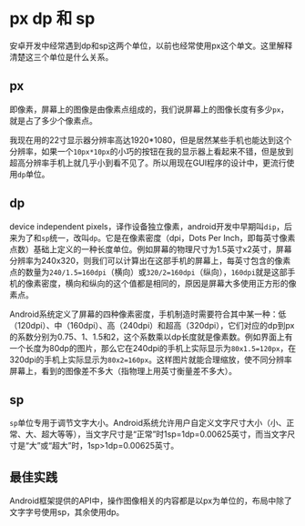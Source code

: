 # px dp 和 sp

安卓开发中经常遇到dp和sp这两个单位，以前也经常使用px这个单文。这里解释清楚这三个单位是什么关系。

## px

即像素，屏幕上的图像是由像素点组成的，我们说屏幕上的图像长度有多少`px`，就是占了多少个像素点。

我现在用的22寸显示器分辨率高达1920*1080，但是居然某些手机也能达到这个分辨率，如果一个`10px*10px`的小巧的按钮在我的显示器上看起来不错，但是放到超高分辨率手机上就几乎小到看不见了。所以用现在GUI程序的设计中，更流行使用`dp`单位。

## dp

device independent pixels，译作设备独立像素，android开发中早期叫`dip`，后来为了和`sp`统一，改叫`dp`。它是在像素密度（dpi，Dots Per Inch，即每英寸像素点数）基础上定义的一种长度单位。例如屏幕的物理尺寸为1.5英寸x2英寸，屏幕分辨率为240x320，则我们可以计算出在这部手机的屏幕上，每英寸包含的像素点的数量为`240/1.5=160dpi`（横向）或`320/2=160dpi`（纵向），`160dpi`就是这部手机的像素密度，横向和纵向的这个值都是相同的，原因是屏幕大多使用正方形的像素点。

Android系统定义了屏幕的四种像素密度，手机制造时需要符合其中某一种：低（120dpi）、中（160dpi）、高（240dpi）和超高（320dpi），它们对应的dp到px的系数分别为0.75、1、1.5和2，这个系数乘以dp长度就是像素数。例如界面上有一个长度为80dp的图片，那么它在240dpi的手机上实际显示为`80x1.5=120px`，在320dpi的手机上实际显示为`80x2=160px`。这样图片就能合理缩放，使不同分辨率屏幕上，看到的图像差不多大（指物理上用英寸衡量差不多大）。

## sp

`sp`单位专用于调节文字大小。Android系统允许用户自定义文字尺寸大小（小、正常、大、超大等等），当文字尺寸是“正常”时1sp=1dp=0.00625英寸，而当文字尺寸是“大”或“超大”时，1sp>1dp=0.00625英寸。

## 最佳实践

Android框架提供的API中，操作图像相关的内容都是以px为单位的，布局中除了文字字号使用sp，其余使用dp。
